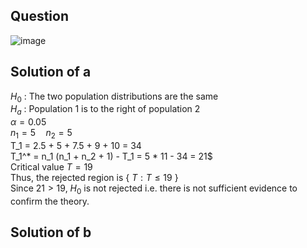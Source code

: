 ## Question

![image](https://github.com/user-attachments/assets/e3467e68-cb6d-43ff-a654-287967c18fde)

## Solution of a
$H_0$ : The two population distributions are the same  
$H_a$ : Population 1 is to the right of population 2  
$\alpha = 0.05$  
$n_1 = 5 \quad n_2 = 5$  
T_1 = 2.5 + 5 + 7.5 + 9 + 10 = 34  
T_1^* = n_1 (n_1 + n_2 + 1) - T_1 = 5 * 11 - 34 = 21$  
Critical value $T = 19$  
Thus, the rejected region is { $T: T \leq 19$ }  
Since $21 > 19$, $H_0$ is not rejected i.e. there is not sufficient evidence to confirm the theory.

## Solution of b
